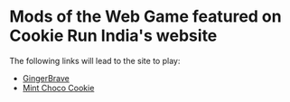 # Mods of the Web Game featured on Cookie Run India's website
The following links will lead to the site to play:

- [GingerBrave](https://hehe1696.github.io/cookierunindiamod/GingerBrave%20-%20CRIndia.html)
- [Mint Choco Cookie](https://hehe1696.github.io/cookierunindiamod/Mint%20Choco%20Cookie%20-%20CRIndia.html)
